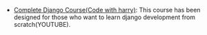 - [Complete Django Course(Code with harry)](https://youtube.com/playlist?list=PLu0W_9lII9ah7DDtYtflgwMwpT3xmjXY9&si=Uqg-98mLsX_fYT5e): This course has been designed for those who want to learn django development from scratch(YOUTUBE).
